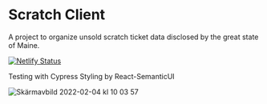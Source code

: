 # Scratch Client

A project to organize unsold scratch ticket data disclosed by the great state of Maine.

[![Netlify Status](https://api.netlify.com/api/v1/badges/d9e05786-756c-4a79-843b-9feee912d676/deploy-status)](https://app.netlify.com/sites/maine-scratch/deploys)

Testing with Cypress
Styling by React-SemanticUI

![Skärmavbild 2022-02-04 kl  10 03 57](https://user-images.githubusercontent.com/31871856/152501635-a9f5e57e-7bab-4a4d-97a4-5a849f000bab.png)

